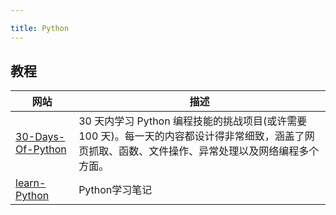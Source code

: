 ```yaml
---

title: Python
---
```


## 教程

| 网站                                                         | 描述                                                         |
| ------------------------------------------------------------ | ------------------------------------------------------------ |
| [30-Days-Of-Python](https://github.com/Asabeneh/30-Days-Of-Python) | 30 天内学​​习 Python 编程技能的挑战项目(或许需要 100 天)。每一天的内容都设计得非常细致，涵盖了网页抓取、函数、文件操作、异常处理以及网络编程多个方面。 |
| [learn-Python](https://yifengyou.gitbooks.io/learn-python/content/) | Python学习笔记                                               |